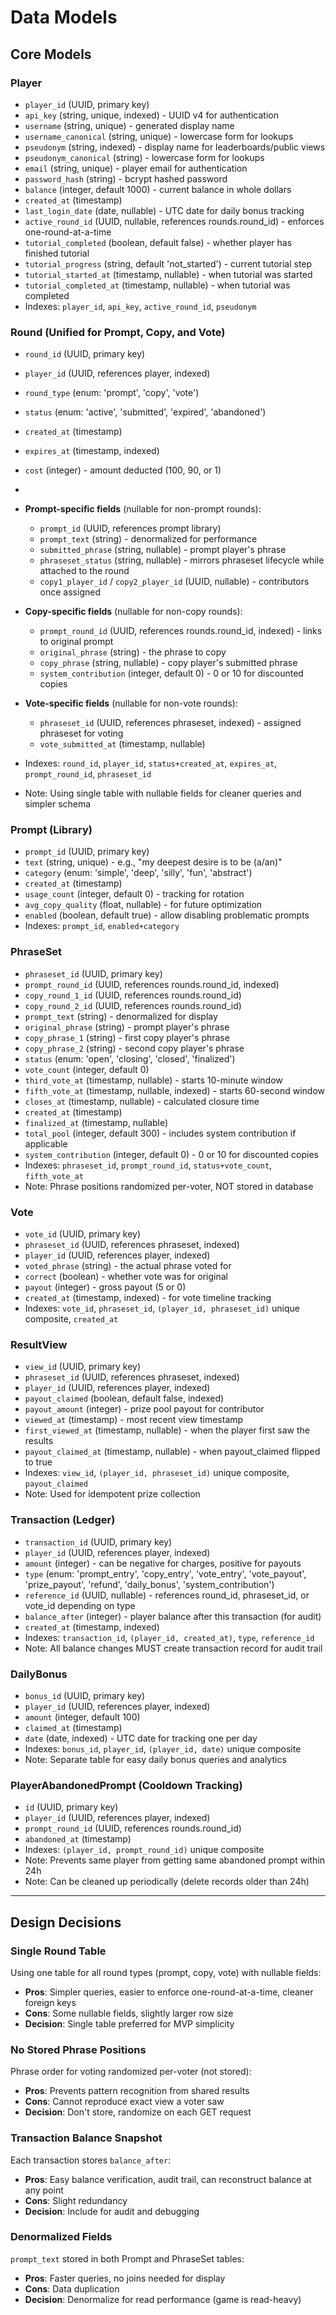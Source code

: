 # Data Models

## Core Models

### Player
- `player_id` (UUID, primary key)
- `api_key` (string, unique, indexed) - UUID v4 for authentication
- `username` (string, unique) - generated display name
- `username_canonical` (string, unique) - lowercase form for lookups
- `pseudonym` (string, indexed) - display name for leaderboards/public views
- `pseudonym_canonical` (string) - lowercase form for lookups
- `email` (string, unique) - player email for authentication
- `password_hash` (string) - bcrypt hashed password
- `balance` (integer, default 1000) - current balance in whole dollars
- `created_at` (timestamp)
- `last_login_date` (date, nullable) - UTC date for daily bonus tracking
- `active_round_id` (UUID, nullable, references rounds.round_id) - enforces one-round-at-a-time
- `tutorial_completed` (boolean, default false) - whether player has finished tutorial
- `tutorial_progress` (string, default 'not_started') - current tutorial step
- `tutorial_started_at` (timestamp, nullable) - when tutorial was started
- `tutorial_completed_at` (timestamp, nullable) - when tutorial was completed
- Indexes: `player_id`, `api_key`, `active_round_id`, `pseudonym`

### Round (Unified for Prompt, Copy, and Vote)
- `round_id` (UUID, primary key)
- `player_id` (UUID, references player, indexed)
- `round_type` (enum: 'prompt', 'copy', 'vote')
- `status` (enum: 'active', 'submitted', 'expired', 'abandoned')
- `created_at` (timestamp)
- `expires_at` (timestamp, indexed)
- `cost` (integer) - amount deducted (100, 90, or 1)
-
- **Prompt-specific fields** (nullable for non-prompt rounds):
  - `prompt_id` (UUID, references prompt library)
  - `prompt_text` (string) - denormalized for performance
  - `submitted_phrase` (string, nullable) - prompt player's phrase
  - `phraseset_status` (string, nullable) - mirrors phraseset lifecycle while attached to the round
  - `copy1_player_id` / `copy2_player_id` (UUID, nullable) - contributors once assigned

- **Copy-specific fields** (nullable for non-copy rounds):
  - `prompt_round_id` (UUID, references rounds.round_id, indexed) - links to original prompt
  - `original_phrase` (string) - the phrase to copy
  - `copy_phrase` (string, nullable) - copy player's submitted phrase
  - `system_contribution` (integer, default 0) - 0 or 10 for discounted copies

- **Vote-specific fields** (nullable for non-vote rounds):
  - `phraseset_id` (UUID, references phraseset, indexed) - assigned phraseset for voting
  - `vote_submitted_at` (timestamp, nullable)

- Indexes: `round_id`, `player_id`, `status+created_at`, `expires_at`, `prompt_round_id`, `phraseset_id`
- Note: Using single table with nullable fields for cleaner queries and simpler schema

### Prompt (Library)
- `prompt_id` (UUID, primary key)
- `text` (string, unique) - e.g., "my deepest desire is to be (a/an)"
- `category` (enum: 'simple', 'deep', 'silly', 'fun', 'abstract')
- `created_at` (timestamp)
- `usage_count` (integer, default 0) - tracking for rotation
- `avg_copy_quality` (float, nullable) - for future optimization
- `enabled` (boolean, default true) - allow disabling problematic prompts
- Indexes: `prompt_id`, `enabled+category`

### PhraseSet
- `phraseset_id` (UUID, primary key)
- `prompt_round_id` (UUID, references rounds.round_id, indexed)
- `copy_round_1_id` (UUID, references rounds.round_id)
- `copy_round_2_id` (UUID, references rounds.round_id)
- `prompt_text` (string) - denormalized for display
- `original_phrase` (string) - prompt player's phrase
- `copy_phrase_1` (string) - first copy player's phrase
- `copy_phrase_2` (string) - second copy player's phrase
- `status` (enum: 'open', 'closing', 'closed', 'finalized')
- `vote_count` (integer, default 0)
- `third_vote_at` (timestamp, nullable) - starts 10-minute window
- `fifth_vote_at` (timestamp, nullable, indexed) - starts 60-second window
- `closes_at` (timestamp, nullable) - calculated closure time
- `created_at` (timestamp)
- `finalized_at` (timestamp, nullable)
- `total_pool` (integer, default 300) - includes system contribution if applicable
- `system_contribution` (integer, default 0) - 0 or 10 for discounted copies
- Indexes: `phraseset_id`, `prompt_round_id`, `status+vote_count`, `fifth_vote_at`
- Note: Phrase positions randomized per-voter, NOT stored in database

### Vote
- `vote_id` (UUID, primary key)
- `phraseset_id` (UUID, references phraseset, indexed)
- `player_id` (UUID, references player, indexed)
- `voted_phrase` (string) - the actual phrase voted for
- `correct` (boolean) - whether vote was for original
- `payout` (integer) - gross payout (5 or 0)
- `created_at` (timestamp, indexed) - for vote timeline tracking
- Indexes: `vote_id`, `phraseset_id`, `(player_id, phraseset_id)` unique composite, `created_at`

### ResultView
- `view_id` (UUID, primary key)
- `phraseset_id` (UUID, references phraseset, indexed)
- `player_id` (UUID, references player, indexed)
- `payout_claimed` (boolean, default false, indexed)
- `payout_amount` (integer) - prize pool payout for contributor
- `viewed_at` (timestamp) - most recent view timestamp
- `first_viewed_at` (timestamp, nullable) - when the player first saw the results
- `payout_claimed_at` (timestamp, nullable) - when payout_claimed flipped to true
- Indexes: `view_id`, `(player_id, phraseset_id)` unique composite, `payout_claimed`
- Note: Used for idempotent prize collection

### Transaction (Ledger)
- `transaction_id` (UUID, primary key)
- `player_id` (UUID, references player, indexed)
- `amount` (integer) - can be negative for charges, positive for payouts
- `type` (enum: 'prompt_entry', 'copy_entry', 'vote_entry', 'vote_payout', 'prize_payout', 'refund', 'daily_bonus', 'system_contribution')
- `reference_id` (UUID, nullable) - references round_id, phraseset_id, or vote_id depending on type
- `balance_after` (integer) - player balance after this transaction (for audit)
- `created_at` (timestamp, indexed)
- Indexes: `transaction_id`, `(player_id, created_at)`, `type`, `reference_id`
- Note: All balance changes MUST create transaction record for audit trail

### DailyBonus
- `bonus_id` (UUID, primary key)
- `player_id` (UUID, references player, indexed)
- `amount` (integer, default 100)
- `claimed_at` (timestamp)
- `date` (date, indexed) - UTC date for tracking one per day
- Indexes: `bonus_id`, `player_id`, `(player_id, date)` unique composite
- Note: Separate table for easy daily bonus queries and analytics

### PlayerAbandonedPrompt (Cooldown Tracking)
- `id` (UUID, primary key)
- `player_id` (UUID, references player, indexed)
- `prompt_round_id` (UUID, references rounds.round_id)
- `abandoned_at` (timestamp)
- Indexes: `(player_id, prompt_round_id)` unique composite
- Note: Prevents same player from getting same abandoned prompt within 24h
- Note: Can be cleaned up periodically (delete records older than 24h)

---

## Design Decisions

### Single Round Table
Using one table for all round types (prompt, copy, vote) with nullable fields:
- **Pros**: Simpler queries, easier to enforce one-round-at-a-time, cleaner foreign keys
- **Cons**: Some nullable fields, slightly larger row size
- **Decision**: Single table preferred for MVP simplicity

### No Stored Phrase Positions
Phrase order for voting randomized per-voter (not stored):
- **Pros**: Prevents pattern recognition from shared results
- **Cons**: Cannot reproduce exact view a voter saw
- **Decision**: Don't store, randomize on each GET request

### Transaction Balance Snapshot
Each transaction stores `balance_after`:
- **Pros**: Easy balance verification, audit trail, can reconstruct balance at any point
- **Cons**: Slight redundancy
- **Decision**: Include for audit and debugging

### Denormalized Fields
`prompt_text` stored in both Prompt and PhraseSet tables:
- **Pros**: Faster queries, no joins needed for display
- **Cons**: Data duplication
- **Decision**: Denormalize for read performance (game is read-heavy)
